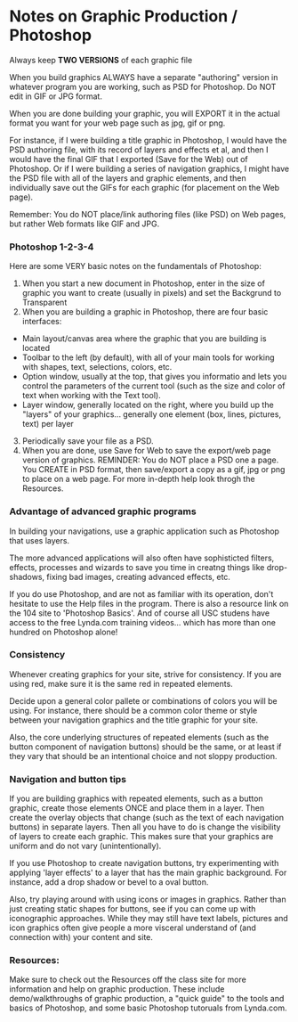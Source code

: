 Notes on Graphic Production / Photoshop
=======================================


Always keep __TWO VERSIONS__ of each graphic file

When you build graphics ALWAYS have a separate "authoring" version in whatever program you are working, such as PSD for Photoshop. Do NOT edit in GIF or JPG format.

When you are done building your graphic, you will EXPORT it in the actual format you want for your web page such as jpg, gif or png.

For instance, if I were building a title graphic in Photoshop, I would have the PSD authoring file, with its record of layers and effects et al, and then I would have the final GIF that I exported (Save for the Web) out of Photoshop. Or if I were building a series of navigation graphics, I might have the PSD file with all of the layers and graphic elements, and then individually save out the GIFs for each graphic (for placement on the Web page).

Remember: You do NOT place/link authoring files (like PSD) on Web pages, but rather Web formats like GIF and JPG.


 
### Photoshop 1-2-3-4

Here are some VERY basic notes on the fundamentals of Photoshop:

1. When you start a new document in Photoshop, enter in the size of graphic you want to create (usually in pixels) and set the Backgrund to Transparent
2. When you are building a graphic in Photoshop, there are four basic interfaces:
  * Main layout/canvas area where the graphic that you are building is located
  * Toolbar to the left (by default), with all of your main tools for working with shapes, text, selections, colors, etc.
  * Option window, usually at the top, that gives you informatio and lets you control the parameters of the current tool (such as the size and color of text when working with the Text tool).
  * Layer window, generally located on the right, where you build up the "layers" of your graphics... generally one element (box, lines, pictures, text) per layer
3. Periodically save your file as a PSD.
4. When you are done, use Save for Web to save the export/web page version of graphics. REMINDER: You do NOT place a PSD one a page. You CREATE in PSD format, then save/export a copy as a gif, jpg or png to place on a web page.
For more in-depth help look throgh the Resources. 
 

### Advantage of advanced graphic programs

In building your navigations, use a graphic application such as Photoshop that uses layers.

The more advanced applications will also often have sophisticted filters, effects, processes and wizards to save you time in creatng things like drop-shadows, fixing bad images, creating advanced effects, etc.

If you do use Photoshop, and are not as familiar with its operation, don't hesitate to use the Help files in the program. There is also a resource link on the 104 site to 'Photoshop Basics'. And of course all USC studens have access to the free Lynda.com training videos... which has more than one hundred on Photoshop alone!


 
### Consistency

Whenever creating graphics for your site, strive for consistency. If you are using red, make sure it is the same red in repeated elements.

Decide upon a general color pallete or combinations of colors you will be using. For instance, there should be a common color theme or style between your navigation graphics and the title graphic for your site.

Also, the core underlying structures of repeated elements (such as the button component of navigation buttons) should be the same, or at least if they vary that should be an intentional choice and not sloppy production.


 
### Navigation and button tips

If you are building graphics with repeated elements, such as a button graphic, create those elements ONCE and place them in a layer. Then create the overlay objects that change (such as the text of each navigation buttons) in separate layers. Then all you have to do is change the visibility of layers to create each graphic. This makes sure that your graphics are uniform and do not vary (unintentionally).

If you use Photoshop to create navigation buttons, try experimenting with applying 'layer effects' to a layer that has the main graphic background. For instance, add a drop shadow or bevel to a oval button.

Also, try playing around with using icons or images in graphics. Rather than just creating static shapes for buttons, see if you can come up with iconographic approaches. While they may still have text labels, pictures and icon graphics often give people a more visceral understand of (and connection with) your content and site.


 
### Resources:

Make sure to check out the Resources off the class site for more information and help on graphic production. These include demo/walkthroughs of graphic production, a "quick guide" to the tools and basics of Photoshop, and some basic Photoshop tutoruals from Lynda.com. 
